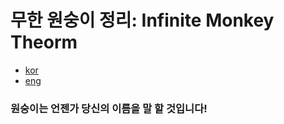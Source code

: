 # 무한 원숭이 정리: Infinite Monkey Theorm
* [kor](https://ko.wikipedia.org/wiki/%EB%AC%B4%ED%95%9C_%EC%9B%90%EC%88%AD%EC%9D%B4_%EC%A0%95%EB%A6%AC)
* [eng](https://en.wikipedia.org/wiki/Infinite_monkey_theorem)

### 원숭이는 언젠가 당신의 이름을 말 할 것입니다!
